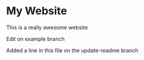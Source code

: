 # My Website

This is a really awesome website

Edit on example branch

Added a line in this file on the update-readme branch
